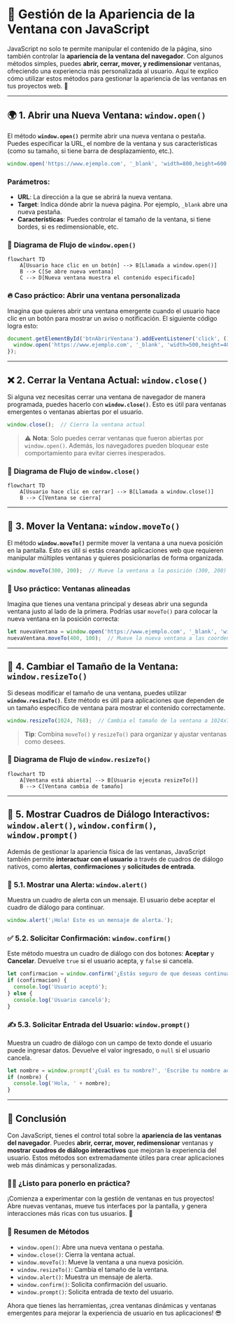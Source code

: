 # 🎨 Gestión de la Apariencia de la Ventana con JavaScript

JavaScript no solo te permite manipular el contenido de la página, sino también controlar la **apariencia de la ventana del navegador**. Con algunos métodos simples, puedes **abrir, cerrar, mover, y redimensionar** ventanas, ofreciendo una experiencia más personalizada al usuario. Aquí te explico cómo utilizar estos métodos para gestionar la apariencia de las ventanas en tus proyectos web. 🌟

---

## 🌍 **1. Abrir una Nueva Ventana: `window.open()`**

El método **`window.open()`** permite abrir una nueva ventana o pestaña. Puedes especificar la URL, el nombre de la ventana y sus características (como su tamaño, si tiene barra de desplazamiento, etc.).

```javascript
window.open('https://www.ejemplo.com', '_blank', 'width=800,height=600');
```

### Parámetros:
- **URL**: La dirección a la que se abrirá la nueva ventana.
- **Target**: Indica dónde abrir la nueva página. Por ejemplo, `_blank` abre una nueva pestaña.
- **Características**: Puedes controlar el tamaño de la ventana, si tiene bordes, si es redimensionable, etc.

### 🧩 **Diagrama de Flujo de `window.open()`**

```mermaid
flowchart TD
    A[Usuario hace clic en un botón] --> B[Llamada a window.open()]
    B --> C[Se abre nueva ventana]
    C --> D[Nueva ventana muestra el contenido especificado]
```

### 🔥 **Caso práctico: Abrir una ventana personalizada**

Imagina que quieres abrir una ventana emergente cuando el usuario hace clic en un botón para mostrar un aviso o notificación. El siguiente código logra esto:

```javascript
document.getElementById('btnAbrirVentana').addEventListener('click', () => {
  window.open('https://www.ejemplo.com', '_blank', 'width=500,height=400');
});
```

---

## ❌ **2. Cerrar la Ventana Actual: `window.close()`**

Si alguna vez necesitas cerrar una ventana de navegador de manera programada, puedes hacerlo con **`window.close()`**. Esto es útil para ventanas emergentes o ventanas abiertas por el usuario.

```javascript
window.close();  // Cierra la ventana actual
```

> ⚠️ **Nota**: Solo puedes cerrar ventanas que fueron abiertas por `window.open()`. Además, los navegadores pueden bloquear este comportamiento para evitar cierres inesperados.

### 🧩 **Diagrama de Flujo de `window.close()`**

```mermaid
flowchart TD
    A[Usuario hace clic en cerrar] --> B[Llamada a window.close()]
    B --> C[Ventana se cierra]
```

---

## 🎯 **3. Mover la Ventana: `window.moveTo()`**

El método **`window.moveTo()`** permite mover la ventana a una nueva posición en la pantalla. Esto es útil si estás creando aplicaciones web que requieren manipular múltiples ventanas y quieres posicionarlas de forma organizada.

```javascript
window.moveTo(300, 200);  // Mueve la ventana a la posición (300, 200)
```

### 📍 **Uso práctico: Ventanas alineadas**

Imagina que tienes una ventana principal y deseas abrir una segunda ventana justo al lado de la primera. Podrías usar `moveTo()` para colocar la nueva ventana en la posición correcta:

```javascript
let nuevaVentana = window.open('https://www.ejemplo.com', '_blank', 'width=400,height=300');
nuevaVentana.moveTo(400, 100);  // Mueve la nueva ventana a las coordenadas (400, 100)
```

---

## 📏 **4. Cambiar el Tamaño de la Ventana: `window.resizeTo()`**

Si deseas modificar el tamaño de una ventana, puedes utilizar **`window.resizeTo()`**. Este método es útil para aplicaciones que dependen de un tamaño específico de ventana para mostrar el contenido correctamente.

```javascript
window.resizeTo(1024, 768);  // Cambia el tamaño de la ventana a 1024x768 píxeles
```

> **Tip**: Combina `moveTo()` y `resizeTo()` para organizar y ajustar ventanas como desees.

### 🧩 **Diagrama de Flujo de `window.resizeTo()`**

```mermaid
flowchart TD
    A[Ventana está abierta] --> B[Usuario ejecuta resizeTo()]
    B --> C[Ventana cambia de tamaño]
```

---

## 💬 **5. Mostrar Cuadros de Diálogo Interactivos: `window.alert()`, `window.confirm()`, `window.prompt()`**

Además de gestionar la apariencia física de las ventanas, JavaScript también permite **interactuar con el usuario** a través de cuadros de diálogo nativos, como **alertas**, **confirmaciones** y **solicitudes de entrada**.

### 🔔 **5.1. Mostrar una Alerta: `window.alert()`**

Muestra un cuadro de alerta con un mensaje. El usuario debe aceptar el cuadro de diálogo para continuar.

```javascript
window.alert('¡Hola! Este es un mensaje de alerta.');
```

### ✅ **5.2. Solicitar Confirmación: `window.confirm()`**

Este método muestra un cuadro de diálogo con dos botones: **Aceptar** y **Cancelar**. Devuelve `true` si el usuario acepta, y `false` si cancela.

```javascript
let confirmacion = window.confirm('¿Estás seguro de que deseas continuar?');
if (confirmacion) {
  console.log('Usuario aceptó');
} else {
  console.log('Usuario canceló');
}
```

### ✍️ **5.3. Solicitar Entrada del Usuario: `window.prompt()`**

Muestra un cuadro de diálogo con un campo de texto donde el usuario puede ingresar datos. Devuelve el valor ingresado, o `null` si el usuario cancela.

```javascript
let nombre = window.prompt('¿Cuál es tu nombre?', 'Escribe tu nombre aquí');
if (nombre) {
  console.log('Hola, ' + nombre);
}
```

---

## 🚀 **Conclusión**

Con JavaScript, tienes el control total sobre la **apariencia de las ventanas del navegador**. Puedes **abrir, cerrar, mover, redimensionar** ventanas y **mostrar cuadros de diálogo interactivos** que mejoran la experiencia del usuario. Estos métodos son extremadamente útiles para crear aplicaciones web más dinámicas y personalizadas.

### 🧑‍💻 **¿Listo para ponerlo en práctica?**
¡Comienza a experimentar con la gestión de ventanas en tus proyectos! Abre nuevas ventanas, mueve tus interfaces por la pantalla, y genera interacciones más ricas con tus usuarios. 🌟

### 🧩 **Resumen de Métodos**
- `window.open()`: Abre una nueva ventana o pestaña.
- `window.close()`: Cierra la ventana actual.
- `window.moveTo()`: Mueve la ventana a una nueva posición.
- `window.resizeTo()`: Cambia el tamaño de la ventana.
- `window.alert()`: Muestra un mensaje de alerta.
- `window.confirm()`: Solicita confirmación del usuario.
- `window.prompt()`: Solicita entrada de texto del usuario.

Ahora que tienes las herramientas, ¡crea ventanas dinámicas y ventanas emergentes para mejorar la experiencia de usuario en tus aplicaciones! 😎